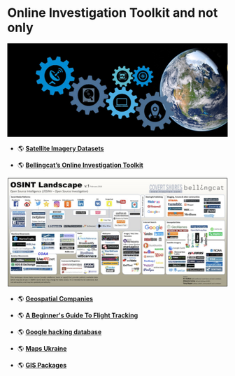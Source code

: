 # Online Investigation Toolkit and not only
 

![](https://github.com/SergeyShchus/Online-Investigation-Toolkit/blob/master/satellite-imagery-datasets/figures/header_img.jpg)  



- :earth_americas: [**Satellite Imagery Datasets**](https://github.com/SergeyShchus/Online-Investigation-Toolkit/blob/master/satellite-imagery-datasets/README.md)

- :earth_americas: [**Bellingcat’s Online Investigation Toolkit**](https://docs.google.com/document/d/1BfLPJpRtyq4RFtHJoNpvWQjmGnyVkfE2HYoICKOGguA/edit#heading=h.po9n93ahppok)


![](https://github.com/SergeyShchus/Online-Investigation-Toolkit/blob/master/Bellingcat/image.png)  


- :earth_americas: [**Geospatial Companies**](https://github.com/SergeyShchus/Online-Investigation-Toolkit/blob/master/Best_geospatial_companies-main/README.md)

- :earth_americas: [**A Beginner's Guide To Flight Tracking**](https://www.bellingcat.com/resources/how-tos/2019/10/15/a-beginners-guide-to-flight-tracking/)

- :earth_americas: [**Google hacking database**](https://www.exploit-db.com/google-hacking-database)

- :earth_americas: [**Maps Ukraine**](https://github.com/SergeyShchus/Online-Investigation-Toolkit/tree/master/maps-ukraine)

- :earth_americas: [**GIS Packages**](https://github.com/SergeyShchus/Online-Investigation-Toolkit/tree/master/gis)
